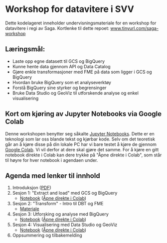 # Workshop for datavitere i SVV

Dette kodelageret inneholder undervisningsmateriale for en workshop for datavitere i regi av Saga.
Kortlenke til dette repoet: www.tinyurl.com/saga-workshop

## Læringsmål:
- Laste opp egne datasett til GCS og BigQuery
- Kunne hente data gjennom API og Data Catalog
- Gjøre enkle transformasjoner med FME på data som ligger i GCS og BigQuery
- Hvordan bruke BigQuery som et analyseverktøy
- Forstå BigQuery sine styrker og begrensinger
- Bruke Data Studio og GeoViz til utforskende analyse og enkel visualisering

## Kort om kjøring av Jupyter Notebooks via Google Colab

Denne workshopen benytter seg såkalte [Jupyter Notebooks](https://jupyter.org/). Dette er en teknologi som lar oss blande tekst og kjørbar kode. Selv om det teoretisk går an å kjøre disse på din lokale PC har vi bare testet å kjøre de gjennom [Google Colab](https://colab.research.google.com/notebooks/). Vi vil derfor at dere skal gjøre det samme. For å kjøre en gitt notebook direkte i Colab kan dere trykke på "Åpne direkte i Colab", som står til høyre for hver notebook i agendaen under.

## Agenda med lenker til innhold

1. Introduksjon ([PDF](./Workshop%20-%20intro%20til%20GCP.pdf))
2. Sesjon 1: "Extract and load" med GCS og BigQuery
    - [Notebook](./workshop_sesjon1.ipynb) ([Åpne direkte i Colab](https://colab.research.google.com/github/svvsaga/datascience_workshop/blob/main/workshop_sesjon1.ipynb))
3. Sesjon 2: "Transform" - Intro til DBT og FME
    - [Materiale](./workshop_sesjon2_material/)
4. Sesjon 3: Utforsking og analyse med BigQuery
    - [Notebook](./workshop_sesjon3.ipynb) ([Åpne direkte i Colab](https://colab.research.google.com/github/svvsaga/datascience_workshop/blob/main/workshop_sesjon3.ipynb))
5. Sesjon 4: Visualisering med Data Studio og GeoViz
    - [Notebook](./workshop_sesjon4.ipynb) ([Åpne direkte i Colab](https://colab.research.google.com/github/svvsaga/datascience_workshop/blob/main/workshop_sesjon4.ipynb))
7. Oppsummering og tilbakemelding

